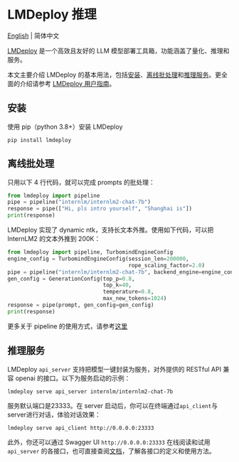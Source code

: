 # LMDeploy 推理

[English](lmdeploy.md) | 简体中文

[LMDeploy](https://github.com/InternLM/lmdeploy) 是一个高效且友好的 LLM 模型部署工具箱，功能涵盖了量化、推理和服务。

本文主要介绍 LMDeploy 的基本用法，包括[安装](#安装)、[离线批处理](#离线批处理)和[推理服务](#推理服务)。更全面的介绍请参考 [LMDeploy 用户指南](https://lmdeploy.readthedocs.io/zh-cn/latest/)。

## 安装

使用 pip（python 3.8+）安装 LMDeploy

```shell
pip install lmdeploy
```

## 离线批处理

只用以下 4 行代码，就可以完成 prompts 的批处理：

```python
from lmdeploy import pipeline
pipe = pipeline("internlm/internlm2-chat-7b")
response = pipe(["Hi, pls intro yourself", "Shanghai is"])
print(response)
```

LMDeploy 实现了 dynamic ntk，支持长文本外推。使用如下代码，可以把 InternLM2 的文本外推到 200K：

```python
from lmdeploy import pipeline, TurbomindEngineConfig
engine_config = TurbomindEngineConfig(session_len=200000,
                                      rope_scaling_factor=2.0)
pipe = pipeline("internlm/internlm2-chat-7b", backend_engine=engine_config)
gen_config = GenerationConfig(top_p=0.8,
                              top_k=40,
                              temperature=0.8,
                              max_new_tokens=1024)
response = pipe(prompt, gen_config=gen_config)
print(response)
```

更多关于 pipeline 的使用方式，请参考[这里](https://lmdeploy.readthedocs.io/zh-cn/latest/inference/pipeline.html)

## 推理服务

LMDeploy `api_server` 支持把模型一键封装为服务，对外提供的 RESTful API 兼容 openai 的接口。以下为服务启动的示例：

```shell
lmdeploy serve api_server internlm/internlm2-chat-7b
```

服务默认端口是23333。在 server 启动后，你可以在终端通过`api_client`与server进行对话，体验对话效果：

```shell
lmdeploy serve api_client http://0.0.0.0:23333
```

此外，你还可以通过 Swagger UI `http://0.0.0.0:23333` 在线阅读和试用 `api_server` 的各接口，也可直接查阅[文档](https://lmdeploy.readthedocs.io/zh-cn/latest/serving/restful_api.html)，了解各接口的定义和使用方法。
